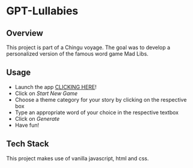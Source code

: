 # GPT-Lullabies

## Overview
This project is part of a Chingu voyage. The goal was to develop a personalized version of the famous word game Mad Libs.

## Usage
- Launch the app [CLICKING HERE](https://chingu-voyages.github.io/v43-tier1-team-04/)!
- Click on _Start New Game_
- Choose a theme category for your story by clicking on the respective box
- Type an appropriate word of your choice in the respective textbox
- Click on _Generate_
- Have fun!

## Tech Stack
This project makes use of vanilla javascript, html and css.
